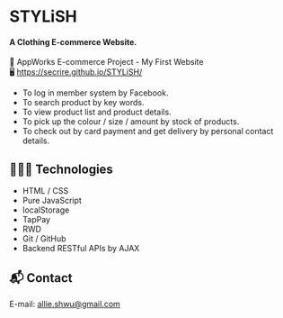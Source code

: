 # STYLiSH  
#### A Clothing E-commerce Website.
  
🏫 AppWorks E-commerce Project - My First Website   
🖥 https://secrire.github.io/STYLiSH/
  
  
* To log in member system by Facebook.   
* To search product by key words.  
* To view product list and product details.  
* To pick up the colour / size / amount by stock of products.   
* To check out by card payment and get delivery by personal contact details.  

## 👩🏻‍💻 Technologies
  
* HTML / CSS
* Pure JavaScript
* localStorage
* TapPay
* RWD
* Git / GitHub
* Backend RESTful APIs by AJAX 
  
  
  
## 📬 Contact
E-mail: allie.shwu@gmail.com 

